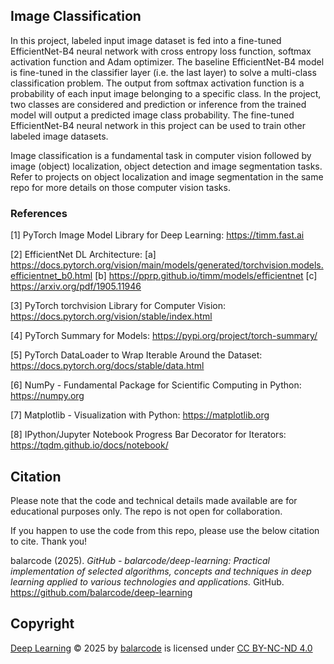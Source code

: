 ## Image Classification

In this project, labeled input image dataset is fed into a fine-tuned EfficientNet-B4 neural network with cross entropy loss function, softmax activation function and Adam optimizer. The baseline EfficientNet-B4 model is fine-tuned in the classifier layer (i.e. the last layer) to solve a multi-class classification problem. The output from softmax activation function is a probability of each input image belonging to a specific class. In the project, two classes are considered and prediction or inference from the trained model will output a predicted image class probability. The fine-tuned EfficientNet-B4 neural network in this project can be used to train other labeled image datasets.

Image classification is a fundamental task in computer vision followed by image (object) localization, object detection and image segmentation tasks. Refer to projects on object localization and image segmentation in the same repo for more details on those computer vision tasks.

### References

[1] PyTorch Image Model Library for Deep Learning: https://timm.fast.ai

[2] EfficientNet DL Architecture: [a] https://docs.pytorch.org/vision/main/models/generated/torchvision.models.efficientnet_b0.html [b] https://pprp.github.io/timm/models/efficientnet [c] https://arxiv.org/pdf/1905.11946

[3] PyTorch torchvision Library for Computer Vision: https://docs.pytorch.org/vision/stable/index.html

[4] PyTorch Summary for Models: https://pypi.org/project/torch-summary/

[5] PyTorch DataLoader to Wrap Iterable Around the Dataset: https://docs.pytorch.org/docs/stable/data.html

[6] NumPy - Fundamental Package for Scientific Computing in Python: https://numpy.org

[7] Matplotlib - Visualization with Python: https://matplotlib.org

[8] IPython/Jupyter Notebook Progress Bar Decorator for Iterators: https://tqdm.github.io/docs/notebook/

## Citation

Please note that the code and technical details made available are for educational purposes only. The repo is not open for collaboration.

If you happen to use the code from this repo, please use the below citation to cite. Thank you!

balarcode (2025). *GitHub - balarcode/deep-learning: Practical implementation of selected algorithms, concepts and techniques in deep learning applied to various technologies and applications.* GitHub. https://github.com/balarcode/deep-learning

## Copyright

<a href="https://github.com/balarcode/deep-learning">Deep Learning</a> © 2025 by <a href="https://github.com/balarcode">balarcode</a> is licensed under <a href="https://creativecommons.org/licenses/by-nc-nd/4.0/">CC BY-NC-ND 4.0</a>

<img src="https://mirrors.creativecommons.org/presskit/icons/cc.svg" alt="" style="max-width: 1em;max-height:1em;margin-left: .2em;"><img src="https://mirrors.creativecommons.org/presskit/icons/by.svg" alt="" style="max-width: 1em;max-height:1em;margin-left: .2em;"><img src="https://mirrors.creativecommons.org/presskit/icons/nc.svg" alt="" style="max-width: 1em;max-height:1em;margin-left: .2em;"><img src="https://mirrors.creativecommons.org/presskit/icons/nd.svg" alt="" style="max-width: 1em;max-height:1em;margin-left: .2em;">
